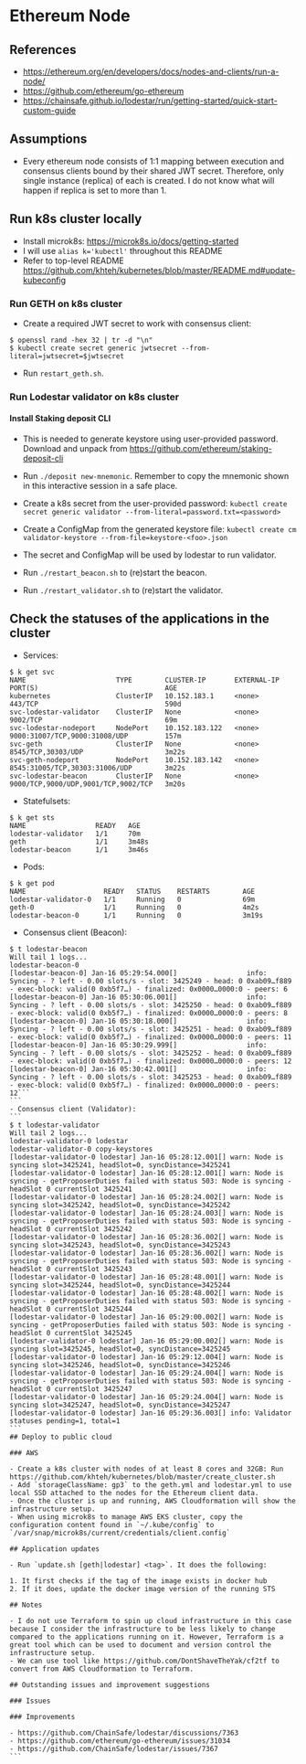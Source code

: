 # Ethereum Node

## References

- https://ethereum.org/en/developers/docs/nodes-and-clients/run-a-node/
- https://github.com/ethereum/go-ethereum
- https://chainsafe.github.io/lodestar/run/getting-started/quick-start-custom-guide

## Assumptions

- Every ethereum node consists of 1:1 mapping between execution and consensus clients bound by their shared JWT secret. Therefore, only single instance (replica) of each is created. I do not know what will happen if replica is set to more than 1.

## Run k8s cluster locally

- Install microk8s: https://microk8s.io/docs/getting-started
- I will use `alias k='kubectl'` throughout this README
- Refer to top-level README https://github.com/khteh/kubernetes/blob/master/README.md#update-kubeconfig

### Run GETH on k8s cluster

- Create a required JWT secret to work with consensus client:

```
$ openssl rand -hex 32 | tr -d "\n"
$ kubectl create secret generic jwtsecret --from-literal=jwtsecret=$jwtsecret
```

- Run `restart_geth.sh`.

### Run Lodestar validator on k8s cluster

#### Install Staking deposit CLI

- This is needed to generate keystore using user-provided password. Download and unpack from https://github.com/ethereum/staking-deposit-cli
- Run `./deposit new-mnemonic`. Remember to copy the mnemonic shown in this interactive session in a safe place.
- Create a k8s secret from the user-provided password: `kubectl create secret generic validator --from-literal=password.txt=<password>`
- Create a ConfigMap from the generated keystore file: `kubectl create cm validator-keystore --from-file=keystore-<foo>.json`
- The secret and ConfigMap will be used by lodestar to run validator.

- Run `./restart_beacon.sh` to (re)start the beacon.
- Run `./restart_validator.sh` to (re)start the validator.

## Check the statuses of the applications in the cluster

- Services:

```
$ k get svc
NAME                      TYPE        CLUSTER-IP       EXTERNAL-IP   PORT(S)                               AGE
kubernetes                ClusterIP   10.152.183.1     <none>        443/TCP                               590d
svc-lodestar-validator    ClusterIP   None             <none>        9002/TCP                              69m
svc-lodestar-nodeport     NodePort    10.152.183.122   <none>        9000:31007/TCP,9000:31008/UDP         157m
svc-geth                  ClusterIP   None             <none>        8545/TCP,30303/UDP                    3m22s
svc-geth-nodeport         NodePort    10.152.183.142   <none>        8545:31005/TCP,30303:31006/UDP        3m22s
svc-lodestar-beacon       ClusterIP   None             <none>        9000/TCP,9000/UDP,9001/TCP,9002/TCP   3m20s
```

- Statefulsets:

```
$ k get sts
NAME                 READY   AGE
lodestar-validator   1/1     70m
geth                 1/1     3m48s
lodestar-beacon      1/1     3m46s
```

- Pods:

```
$ k get pod
NAME                   READY   STATUS    RESTARTS        AGE
lodestar-validator-0   1/1     Running   0               69m
geth-0                 1/1     Running   0               4m2s
lodestar-beacon-0      1/1     Running   0               3m19s
```

- Consensus client (Beacon):

````
$ t lodestar-beacon
Will tail 1 logs...
lodestar-beacon-0
[lodestar-beacon-0] Jan-16 05:29:54.000[]                 info: Syncing - ? left - 0.00 slots/s - slot: 3425249 - head: 0 0xab09…f889 - exec-block: valid(0 0xb5f7…) - finalized: 0x0000…0000:0 - peers: 6
[lodestar-beacon-0] Jan-16 05:30:06.001[]                 info: Syncing - ? left - 0.00 slots/s - slot: 3425250 - head: 0 0xab09…f889 - exec-block: valid(0 0xb5f7…) - finalized: 0x0000…0000:0 - peers: 8
[lodestar-beacon-0] Jan-16 05:30:18.000[]                 info: Syncing - ? left - 0.00 slots/s - slot: 3425251 - head: 0 0xab09…f889 - exec-block: valid(0 0xb5f7…) - finalized: 0x0000…0000:0 - peers: 11
[lodestar-beacon-0] Jan-16 05:30:29.999[]                 info: Syncing - ? left - 0.00 slots/s - slot: 3425252 - head: 0 0xab09…f889 - exec-block: valid(0 0xb5f7…) - finalized: 0x0000…0000:0 - peers: 12
[lodestar-beacon-0] Jan-16 05:30:42.001[]                 info: Syncing - ? left - 0.00 slots/s - slot: 3425253 - head: 0 0xab09…f889 - exec-block: valid(0 0xb5f7…) - finalized: 0x0000…0000:0 - peers: 12```
```
- Consensus client (Validator):
```
$ t lodestar-validator
Will tail 2 logs...
lodestar-validator-0 lodestar
lodestar-validator-0 copy-keystores
[lodestar-validator-0 lodestar] Jan-16 05:28:12.001[] warn: Node is syncing slot=3425241, headSlot=0, syncDistance=3425241
[lodestar-validator-0 lodestar] Jan-16 05:28:12.001[] warn: Node is syncing - getProposerDuties failed with status 503: Node is syncing - headSlot 0 currentSlot 3425241
[lodestar-validator-0 lodestar] Jan-16 05:28:24.002[] warn: Node is syncing slot=3425242, headSlot=0, syncDistance=3425242
[lodestar-validator-0 lodestar] Jan-16 05:28:24.003[] warn: Node is syncing - getProposerDuties failed with status 503: Node is syncing - headSlot 0 currentSlot 3425242
[lodestar-validator-0 lodestar] Jan-16 05:28:36.002[] warn: Node is syncing slot=3425243, headSlot=0, syncDistance=3425243
[lodestar-validator-0 lodestar] Jan-16 05:28:36.002[] warn: Node is syncing - getProposerDuties failed with status 503: Node is syncing - headSlot 0 currentSlot 3425243
[lodestar-validator-0 lodestar] Jan-16 05:28:48.001[] warn: Node is syncing slot=3425244, headSlot=0, syncDistance=3425244
[lodestar-validator-0 lodestar] Jan-16 05:28:48.002[] warn: Node is syncing - getProposerDuties failed with status 503: Node is syncing - headSlot 0 currentSlot 3425244
[lodestar-validator-0 lodestar] Jan-16 05:29:00.002[] warn: Node is syncing - getProposerDuties failed with status 503: Node is syncing - headSlot 0 currentSlot 3425245
[lodestar-validator-0 lodestar] Jan-16 05:29:00.002[] warn: Node is syncing slot=3425245, headSlot=0, syncDistance=3425245
[lodestar-validator-0 lodestar] Jan-16 05:29:12.004[] warn: Node is syncing slot=3425246, headSlot=0, syncDistance=3425246
[lodestar-validator-0 lodestar] Jan-16 05:29:24.004[] warn: Node is syncing - getProposerDuties failed with status 503: Node is syncing - headSlot 0 currentSlot 3425247
[lodestar-validator-0 lodestar] Jan-16 05:29:24.004[] warn: Node is syncing slot=3425247, headSlot=0, syncDistance=3425247
[lodestar-validator-0 lodestar] Jan-16 05:29:36.003[] info: Validator statuses pending=1, total=1
```
## Deploy to public cloud

### AWS

- Create a k8s cluster with nodes of at least 8 cores and 32GB: Run https://github.com/khteh/kubernetes/blob/master/create_cluster.sh
- Add `storageClassName: gp3` to the geth.yml and lodestar.yml to use local SSD attached to the nodes for the Ethereum client data.
- Once the cluster is up and running, AWS Cloudformation will show the infrastructure setup.
- When using microk8s to manage AWS EKS cluster, copy the configuration content found in `~/.kube/config` to `/var/snap/microk8s/current/credentials/client.config`

## Application updates

- Run `update.sh [geth|lodestar] <tag>`. It does the following:

1. It first checks if the tag of the image exists in docker hub
2. If it does, update the docker image version of the running STS

## Notes

- I do not use Terraform to spin up cloud infrastructure in this case because I consider the infrastructure to be less likely to change compared to the applications running on it. However, Terraform is a great tool which can be used to document and version control the infrastructure setup.
- We can use tool like https://github.com/DontShaveTheYak/cf2tf to convert from AWS Cloudformation to Terraform.

## Outstanding issues and improvement suggestions

### Issues

### Improvements

- https://github.com/ChainSafe/lodestar/discussions/7363
- https://github.com/ethereum/go-ethereum/issues/31034
- https://github.com/ChainSafe/lodestar/issues/7367
```
````
